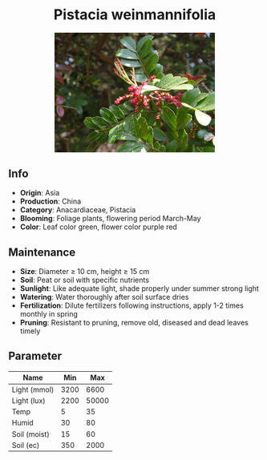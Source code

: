 <h1 align='center'>Pistacia weinmannifolia</h1>
<p align="center">
    <img 
        align='center'
        width='320'
        src="../images/pistacia weinmannifolia.png" 
        alt='Pistacia weinmannifolia' />
</p>

## Info

 - **Origin**: Asia
 - **Production**: China
 - **Category**: Anacardiaceae, Pistacia
 - **Blooming**: Foliage plants, flowering period March-May
 - **Color**: Leaf color green, flower color purple red

## Maintenance

 - **Size**: Diameter ≥ 10 cm, height ≥ 15 cm
 - **Soil**: Peat or soil with specific nutrients
 - **Sunlight**: Like adequate light, shade properly under summer strong light
 - **Watering**: Water thoroughly after soil surface dries
 - **Fertilization**: Dilute fertilizers following instructions,  apply 1-2 times monthly in spring
 - **Pruning**: Resistant to pruning, remove old, diseased and dead leaves timely

## Parameter

| Name         | Min  | Max   |
|--------------|------|-------|
| Light (mmol) | 3200 | 6600  |
| Light (lux)  | 2200 | 50000 |
| Temp         | 5    | 35    |
| Humid        | 30   | 80    |
| Soil (moist) | 15   | 60    |
| Soil (ec)    | 350  | 2000  |